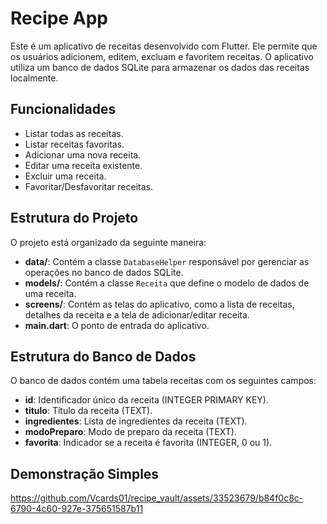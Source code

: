 # Recipe App

Este é um aplicativo de receitas desenvolvido com Flutter. Ele permite que os usuários adicionem, editem, excluam e favoritem receitas. O aplicativo utiliza um banco de dados SQLite para armazenar os dados das receitas localmente.

## Funcionalidades

- Listar todas as receitas.
- Listar receitas favoritas.
- Adicionar uma nova receita.
- Editar uma receita existente.
- Excluir uma receita.
- Favoritar/Desfavoritar receitas.

## Estrutura do Projeto

O projeto está organizado da seguinte maneira:

- **data/**: Contém a classe `DatabaseHelper` responsável por gerenciar as operações no banco de dados SQLite.
- **models/**: Contém a classe `Receita` que define o modelo de dados de uma receita.
- **screens/**: Contém as telas do aplicativo, como a lista de receitas, detalhes da receita e a tela de adicionar/editar receita.
- **main.dart**: O ponto de entrada do aplicativo.

## Estrutura do Banco de Dados
O banco de dados contém uma tabela receitas com os seguintes campos:

- **id**: Identificador único da receita (INTEGER PRIMARY KEY).
- **titulo**: Título da receita (TEXT).
- **ingredientes**: Lista de ingredientes da receita (TEXT).
- **modoPreparo**: Modo de preparo da receita (TEXT).
- **favorita**: Indicador se a receita é favorita (INTEGER, 0 ou 1).

## Demonstração Simples


https://github.com/Vcards01/recipe_vault/assets/33523679/b84f0c8c-6790-4c60-927e-375651587b11


